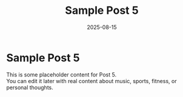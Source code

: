 ﻿---
title: Sample Post 5
date: 2025-08-15
tags: [sample, post]
description: This is a sample description for Post 5.
---

# Sample Post 5

This is some placeholder content for Post 5.  
You can edit it later with real content about music, sports, fitness, or personal thoughts.
